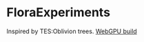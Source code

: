 # FloraExperiments

Inspired by TES:Oblivion trees.
[WebGPU build](https://ozhogi.github.io/FloraExperiments_WebGPU/)
